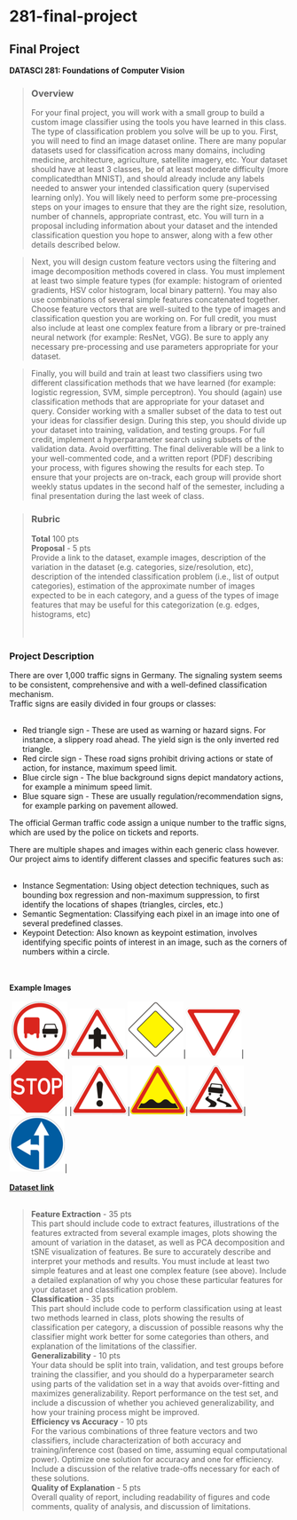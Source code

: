 # 281-final-project

## Final Project
**DATASCI 281: Foundations of Computer Vision**

>### Overview
>For your final project, you will work with a small group to build a custom image classifier using the tools you have learned in this class. The type of classification problem you solve will be up to you.
First, you will need to find an image dataset online. There are many popular datasets used for classification across many domains, including medicine, architecture, agriculture, satellite imagery, etc. Your dataset should have at least 3 classes, be of at least moderate difficulty (more complicatedthan MNIST), and should already include any labels needed to answer your intended classification query (supervised learning only). You will likely need to perform some pre-processing steps on your images to ensure that they are the right size, resolution, number of channels, appropriate contrast, etc. You will turn in a proposal including information about your dataset and the intended classification question you hope to answer, along with a few other details described below.

>Next, you will design custom feature vectors using the filtering and image decomposition methods covered in class. You must implement at least two simple feature types (for example: histogram of oriented gradients, HSV color histogram, local binary pattern). You may also use combinations of several simple features concatenated together. Choose feature vectors that are well-suited to the type of images and classification question you are working on. For full credit, you must also include at least one complex feature from a library or pre-trained neural network (for example: ResNet, VGG).
Be sure to apply any necessary pre-processing and use parameters appropriate for your dataset.

>Finally, you will build and train at least two classifiers using two different classification methods that we have learned (for example: logistic regression, SVM, simple perceptron). You should (again) use classification methods that are appropriate for your dataset and query. Consider working with a smaller subset of the data to test out your ideas for classifier design. During this step, you should divide up your dataset into training, validation, and testing groups. For full credit, implement a hyperparameter search using subsets of the validation data. Avoid overfitting.
The final deliverable will be a link to your well-commented code, and a written report (PDF) describing your process, with figures showing the results for each step. To ensure that your projects are on-track, each group will provide short weekly status updates in the second half of the semester, including a final presentation during the last week of class.

>### Rubric
>**Total** 100 pts</br>
>**Proposal** - 5 pts</br>
Provide a link to the dataset, example images, description of the variation in the dataset (e.g. categories, size/resolution, etc), description of the intended classification problem (i.e., list of output categories), estimation of the approximate number of images expected to be in each category, and a guess of the types of image features that may be useful for this categorization (e.g. edges, histograms, etc)</br></br></br>

### Project Description</br>
There are over 1,000 traffic signs in Germany. The signaling system seems to be consistent, comprehensive and with a well-defined classification mechanism.</br>
Traffic signs are easily divided in four groups or classes:</br><br>

+ Red triangle sign - These are used as warning or hazard signs. For instance, a slippery road ahead. The yield sign is the only inverted red triangle.
+ Red circle sign - These road signs prohibit driving actions or state of action, for instance, maximum speed limit.
+ Blue circle sign - The blue background signs depict mandatory actions, for example a minimum speed limit.
+ Blue square sign - These are usually regulation/recommendation signs, for example parking on pavement allowed.


The official German traffic code assign a unique number to the traffic signs, which are used by the police on tickets and reports.

There are multiple shapes and images within each generic class however. Our project aims to identify different classes and specific features such as:</br></br>

+ Instance Segmentation: Using object detection techniques, such as bounding box regression and non-maximum suppression, to first identify the locations of shapes (triangles, circles, etc.)
+ Semantic Segmentation: Classifying each pixel in an image into one of several predefined classes.
+ Keypoint Detection: Also known as keypoint estimation, involves identifying specific points of interest in an image, such as the corners of numbers within a circle.

</br></br>
**Example Images**</br></br>
|![traffic sign 10](https://github.com/teddy661/281-final-project/blob/main/src/images/10.png)|![German traffic signs](https://github.com/teddy661/281-final-project/blob/main/src/images/11.png)|![German traffic signs](https://github.com/teddy661/281-final-project/blob/main/src/images/12.png)|![German traffic signs](https://github.com/teddy661/281-final-project/blob/main/src/images/13.png)|![German traffic signs](https://github.com/teddy661/281-final-project/blob/main/src/images/14.png)|
|![German traffic signs](https://github.com/teddy661/281-final-project/blob/main/src/images/18.png)|![German traffic signs](https://github.com/teddy661/281-final-project/blob/main/src/images/22.png)|![German traffic signs](https://github.com/teddy661/281-final-project/blob/main/src/images/23.png)|![German traffic signs](https://github.com/teddy661/281-final-project/blob/main/src/images/37.png)|</br></br>
**[Dataset link](https://www.kaggle.com/datasets/meowmeowmeowmeowmeow/gtsrb-german-traffic-sign/data)**</br></br>

>**Feature Extraction** - 35 pts</br>
>This part should include code to extract features, illustrations of the features extracted from several example images, plots showing the amount of variation in the dataset, as well as PCA decomposition and tSNE visualization of features. Be sure to accurately describe and interpret your methods and results. You must include at least two simple features and at least one complex feature (see above). Include a detailed explanation of why you chose these particular features for your dataset and classification problem.</br>
>**Classification** - 35 pts</br>
>This part should include code to perform classification using at least two methods learned in class, plots showing the results of classification per category, a discussion of possible reasons why the classifier might work better for some categories than others, and explanation of the limitations of the classifier.</br>
>**Generalizability** - 10 pts</br>
>Your data should be split into train, validation, and test groups before training the classifier, and you should do a hyperparameter search using parts of the validation set in a way that avoids over-fitting and maximizes generalizability. Report performance on the test set, and include a discussion of whether you achieved generalizability, and how your training process might be improved.</br>
>**Efficiency vs Accuracy** - 10 pts</br>
>For the various combinations of three feature vectors and two classifiers, include characterization of both accuracy and training/inference cost (based on time, assuming equal computational power). Optimize one solution for accuracy and one for efficiency. Include a discussion of the relative trade-offs necessary for each of these solutions.</br>
>**Quality of Explanation** - 5 pts</br>
>Overall quality of report, including readability of figures and code comments, quality of analysis, and discussion of limitations.</br>
